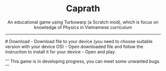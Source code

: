 <h1 align="center">Caprath</h1>

<p align="center">An educational game using Turbowarp (a Scratch mod), which is focus on knowledge of Physics in Vietnamese curriculum</p>
<hr>
# Download
-  Download file to your device (you need to choose suitable version with your device OS)
-  Open downloaded file and follow the instruction to install it for your device
-  Open and play.

'''
This game is in developing progress, you can meet some unwanted bugs. 
'''
